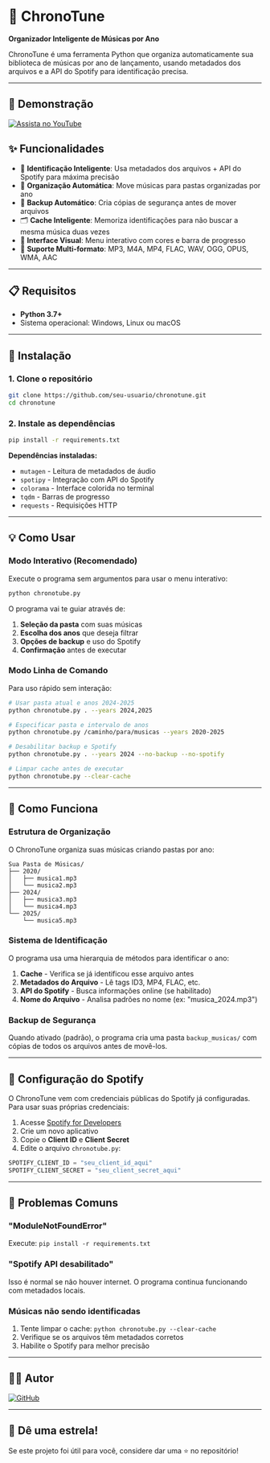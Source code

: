 # 🎵 ChronoTune

**Organizador Inteligente de Músicas por Ano**

ChronoTune é uma ferramenta Python que organiza automaticamente sua biblioteca de músicas por ano de lançamento, usando metadados dos arquivos e a API do Spotify para identificação precisa.

---

## 🎥 Demonstração

[![Assista no YouTube](https://img.shields.io/badge/▶️_Assista_no_YouTube-FF0000?style=for-the-badge&logo=youtube&logoColor=white)](https://www.youtube.com/watch?v=1-PtkHM5YI4)

## ✨ Funcionalidades

- 🎯 **Identificação Inteligente**: Usa metadados dos arquivos + API do Spotify para máxima precisão
- 📁 **Organização Automática**: Move músicas para pastas organizadas por ano
- 💾 **Backup Automático**: Cria cópias de segurança antes de mover arquivos
- 🗂️ **Cache Inteligente**: Memoriza identificações para não buscar a mesma música duas vezes
- 🎨 **Interface Visual**: Menu interativo com cores e barra de progresso
- 🎼 **Suporte Multi-formato**: MP3, M4A, MP4, FLAC, WAV, OGG, OPUS, WMA, AAC

---

## 📋 Requisitos

- **Python 3.7+**
- Sistema operacional: Windows, Linux ou macOS

---

## 🚀 Instalação

### 1. Clone o repositório

```bash
git clone https://github.com/seu-usuario/chronotune.git
cd chronotune
```

### 2. Instale as dependências

```bash
pip install -r requirements.txt
```

**Dependências instaladas:**
- `mutagen` - Leitura de metadados de áudio
- `spotipy` - Integração com API do Spotify
- `colorama` - Interface colorida no terminal
- `tqdm` - Barras de progresso
- `requests` - Requisições HTTP

---

## 💡 Como Usar

### Modo Interativo (Recomendado)

Execute o programa sem argumentos para usar o menu interativo:

```bash
python chronotube.py
```

O programa vai te guiar através de:
1. **Seleção da pasta** com suas músicas
2. **Escolha dos anos** que deseja filtrar
3. **Opções de backup** e uso do Spotify
4. **Confirmação** antes de executar

### Modo Linha de Comando

Para uso rápido sem interação:

```bash
# Usar pasta atual e anos 2024-2025
python chronotube.py . --years 2024,2025

# Especificar pasta e intervalo de anos
python chronotube.py /caminho/para/musicas --years 2020-2025

# Desabilitar backup e Spotify
python chronotube.py . --years 2024 --no-backup --no-spotify

# Limpar cache antes de executar
python chronotube.py --clear-cache
```

---

## 📂 Como Funciona

### Estrutura de Organização

O ChronoTune organiza suas músicas criando pastas por ano:

```
Sua Pasta de Músicas/
├── 2020/
│   ├── musica1.mp3
│   └── musica2.mp3
├── 2024/
│   ├── musica3.mp3
│   └── musica4.mp3
└── 2025/
    └── musica5.mp3
```

### Sistema de Identificação

O programa usa uma hierarquia de métodos para identificar o ano:

1. **Cache** - Verifica se já identificou esse arquivo antes
2. **Metadados do Arquivo** - Lê tags ID3, MP4, FLAC, etc.
3. **API do Spotify** - Busca informações online (se habilitado)
4. **Nome do Arquivo** - Analisa padrões no nome (ex: "musica_2024.mp3")

### Backup de Segurança

Quando ativado (padrão), o programa cria uma pasta `backup_musicas/` com cópias de todos os arquivos antes de movê-los.

---

## 🔧 Configuração do Spotify

O ChronoTune vem com credenciais públicas do Spotify já configuradas. Para usar suas próprias credenciais:

1. Acesse [Spotify for Developers](https://developer.spotify.com/dashboard)
2. Crie um novo aplicativo
3. Copie o **Client ID** e **Client Secret**
4. Edite o arquivo `chronotube.py`:

```python
SPOTIFY_CLIENT_ID = "seu_client_id_aqui"
SPOTIFY_CLIENT_SECRET = "seu_client_secret_aqui"
```

---

## 🐛 Problemas Comuns

### "ModuleNotFoundError"

Execute: `pip install -r requirements.txt`

### "Spotify API desabilitado"

Isso é normal se não houver internet. O programa continua funcionando com metadados locais.

### Músicas não sendo identificadas

1. Tente limpar o cache: `python chronotube.py --clear-cache`
2. Verifique se os arquivos têm metadados corretos
3. Habilite o Spotify para melhor precisão

---

## 👨‍💻 Autor

[![GitHub](https://img.shields.io/badge/GitHub-lucasgabriel--fiap-181717?style=flat&logo=github)](https://github.com/lucasgabriel-fiap)

---

## 🌟 Dê uma estrela!

Se este projeto foi útil para você, considere dar uma ⭐ no repositório!
